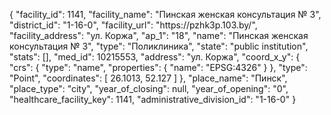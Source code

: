 {
    "facility_id": 1141,
    "facility_name": "Пинская женская консультация № 3",
    "district_id": "1-16-0",
    "facility_url": "https:\/\/pzhk3p.103.by\/",
    "facility_address": "ул. Коржа",
    "ap_1": "18",
    "name": "Пинская женская консультация № 3",
    "type": "Поликлиника",
    "state": "public institution",
    "stats": [],
    "med_id": 10215553,
    "address": "ул. Коржа",
    "coord_x_y": {
        "crs": {
            "type": "name",
            "properties": {
                "name": "EPSG:4326"
            }
        },
        "type": "Point",
        "coordinates": [
            26.1013,
            52.127
        ]
    },
    "place_name": "Пинск",
    "place_type": "city",
    "year_of_closing": null,
    "year_of_opening": "0",
    "healthcare_facility_key": 1141,
    "administrative_division_id": "1-16-0"
}